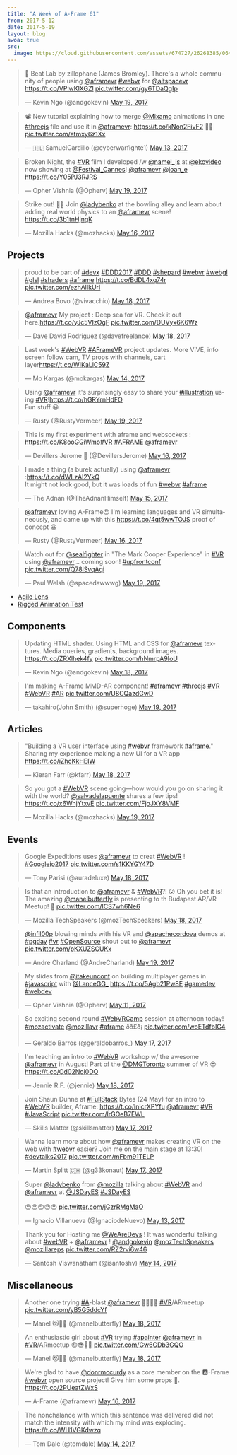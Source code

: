 ```yaml
---
title: "A Week of A-Frame 61"
from: 2017-5-12
date: 2017-5-19
layout: blog
awoa: true
src:
  image: https://cloud.githubusercontent.com/assets/674727/26268385/0640d966-3ca4-11e7-98b4-98cbef8310a0.png
---
```


<script async src="//platform.twitter.com/widgets.js" charset="utf-8"></script>

<div class="tweets tweets-feature">
<blockquote class="twitter-tweet"><p lang="en" dir="ltr">🥁 Beat Lab by zillophane (James Bromley). There&#39;s a whole community of people using <a href="https://twitter.com/aframevr">@aframevr</a> <a href="https://twitter.com/hashtag/webvr?src=hash">#webvr</a> for <a href="https://twitter.com/AltspaceVR">@altspacevr</a> <a href="https://t.co/VPiwKlXGZl">https://t.co/VPiwKlXGZl</a> <a href="https://t.co/gy6TDaQgIp">pic.twitter.com/gy6TDaQgIp</a></p>&mdash; Kevin Ngo (@andgokevin) <a href="https://twitter.com/andgokevin/status/865674307296305152">May 19, 2017</a></blockquote>

<blockquote class="twitter-tweet"><p lang="en" dir="ltr">📽 New tutorial explaining how to merge <a href="https://twitter.com/Mixamo">@Mixamo</a> animations in one <a href="https://twitter.com/hashtag/threejs?src=hash">#threejs</a> file and use it in <a href="https://twitter.com/aframevr">@aframevr</a>: <a href="https://t.co/kNon2FivF2">https://t.co/kNon2FivF2</a> 🎉🎉 <a href="https://t.co/atmxy6z1Xx">pic.twitter.com/atmxy6z1Xx</a></p>&mdash; 🇮🇱 SamuelCardillo (@cyberwarfighte1) <a href="https://twitter.com/cyberwarfighte1/status/863308295221760000">May 13, 2017</a></blockquote>

<blockquote class="twitter-tweet"><p lang="en" dir="ltr">Broken Night, the <a href="https://twitter.com/hashtag/VR?src=hash">#VR</a> film I developed /w <a href="https://twitter.com/namel_js">@namel_js</a> at <a href="https://twitter.com/ekovideo">@ekovideo</a> now showing at <a href="https://twitter.com/Festival_Cannes">@Festival_Cannes</a>! <a href="https://twitter.com/aframevr">@aframevr</a> <a href="https://twitter.com/joan_e">@joan_e</a> <a href="https://t.co/Y05PJ3RJRS">https://t.co/Y05PJ3RJRS</a></p>&mdash; Opher Vishnia (@Opherv) <a href="https://twitter.com/Opherv/status/865619008183291904">May 19, 2017</a></blockquote>

<blockquote class="twitter-tweet"><p lang="en" dir="ltr">Strike out! 🎳💥 Join <a href="https://twitter.com/ladybenko">@ladybenko</a> at the bowling alley and learn about adding real world physics to an <a href="https://twitter.com/aframevr">@aframevr</a> scene! <a href="https://t.co/3b1tnHjngK">https://t.co/3b1tnHjngK</a></p>&mdash; Mozilla Hacks (@mozhacks) <a href="https://twitter.com/mozhacks/status/864499781128900608">May 16, 2017</a></blockquote>

</div>

<!-- more -->

## Projects

<div class="tweets">
<blockquote class="twitter-tweet"><p lang="en" dir="ltr">proud to be part of <a href="https://twitter.com/hashtag/devx?src=hash">#devx</a> <a href="https://twitter.com/hashtag/DDD2017?src=hash">#DDD2017</a> <a href="https://twitter.com/hashtag/DDD?src=hash">#DDD</a> <a href="https://twitter.com/hashtag/shepard?src=hash">#shepard</a> <a href="https://twitter.com/hashtag/webvr?src=hash">#webvr</a> <a href="https://twitter.com/hashtag/webgl?src=hash">#webgl</a> <a href="https://twitter.com/hashtag/glsl?src=hash">#glsl</a> <a href="https://twitter.com/hashtag/shaders?src=hash">#shaders</a> <a href="https://twitter.com/hashtag/aframe?src=hash">#aframe</a> <a href="https://t.co/BdDL4xq74r">https://t.co/BdDL4xq74r</a> <a href="https://t.co/ezhAlIkUrI">pic.twitter.com/ezhAlIkUrI</a></p>&mdash; Andrea Bovo (@vivacchio) <a href="https://twitter.com/vivacchio/status/865086296288571392">May 18, 2017</a></blockquote>

<blockquote class="twitter-tweet"><p lang="en" dir="ltr"><a href="https://twitter.com/aframevr">@aframevr</a> My project : Deep sea for VR. Check it out here.<a href="https://t.co/yJc5VIzOgF">https://t.co/yJc5VIzOgF</a> <a href="https://t.co/DUVyx6K6Wz">pic.twitter.com/DUVyx6K6Wz</a></p>&mdash; Dave David Rodriguez (@davefreelance) <a href="https://twitter.com/davefreelance/status/865167468976852992">May 18, 2017</a></blockquote>

<blockquote class="twitter-tweet"><p lang="en" dir="ltr">Last week&#39;s <a href="https://twitter.com/hashtag/WebVR?src=hash">#WebVR</a> <a href="https://twitter.com/hashtag/AFrameVR?src=hash">#AFrameVR</a> project updates. More VIVE, info screen follow cam, TV props with channels, cart layer<a href="https://t.co/WIKaLlC59Z">https://t.co/WIKaLlC59Z</a></p>&mdash; Mo Kargas (@mokargas) <a href="https://twitter.com/mokargas/status/863884801526321155">May 14, 2017</a></blockquote>

<blockquote class="twitter-tweet"><p lang="en" dir="ltr">Using <a href="https://twitter.com/aframevr">@aframevr</a> it&#39;s surprisingly easy to share your <a href="https://twitter.com/hashtag/illustration?src=hash">#illustration</a> using <a href="https://twitter.com/hashtag/VR?src=hash">#VR</a>!<a href="https://t.co/hGRYrnHdFO">https://t.co/hGRYrnHdFO</a><br>Fun stuff 😀</p>&mdash; Rusty (@RustyVermeer) <a href="https://twitter.com/RustyVermeer/status/865412492079398914">May 19, 2017</a></blockquote>

<blockquote class="twitter-tweet"><p lang="en" dir="ltr">This is my first experiment with aframe and websockets : <a href="https://t.co/K8ooGGiWmo">https://t.co/K8ooGGiWmo</a><a href="https://twitter.com/hashtag/VR?src=hash">#VR</a> <a href="https://twitter.com/hashtag/AFRAME?src=hash">#AFRAME</a> <a href="https://twitter.com/aframevr">@aframevr</a></p>&mdash; Devillers Jerome 🍕 (@DevillersJerome) <a href="https://twitter.com/DevillersJerome/status/864551617873539073">May 16, 2017</a></blockquote>

<blockquote class="twitter-tweet"><p lang="en" dir="ltr">I made a thing (a burek actually) using <a href="https://twitter.com/aframevr">@aframevr</a> :<a href="https://t.co/dWLzAl2YkQ">https://t.co/dWLzAl2YkQ</a><br>It might not look good, but it was loads of fun <a href="https://twitter.com/hashtag/webvr?src=hash">#webvr</a> <a href="https://twitter.com/hashtag/aframe?src=hash">#aframe</a></p>&mdash; The Adnan (@TheAdnanHimself) <a href="https://twitter.com/TheAdnanHimself/status/864052155250036736">May 15, 2017</a></blockquote>

<blockquote class="twitter-tweet"><p lang="en" dir="ltr"><a href="https://twitter.com/aframevr">@aframevr</a> loving A-Frame😍 I&#39;m learning languages and VR simultaneously, and came up with this <a href="https://t.co/4qt5wwTOJS">https://t.co/4qt5wwTOJS</a> proof of concept 😀</p>&mdash; Rusty (@RustyVermeer) <a href="https://twitter.com/RustyVermeer/status/864329291395420163">May 16, 2017</a></blockquote>

<blockquote class="twitter-tweet"><p lang="en" dir="ltr">Watch out for <a href="https://twitter.com/sealfighter">@sealfighter</a> in &quot;The Mark Cooper Experience&quot; in <a href="https://twitter.com/hashtag/VR?src=hash">#VR</a> using <a href="https://twitter.com/aframevr">@aframevr</a>... coming soon! <a href="https://twitter.com/hashtag/upfrontconf?src=hash">#upfrontconf</a> <a href="https://t.co/Q78iSvqAqi">pic.twitter.com/Q78iSvqAqi</a></p>&mdash; Paul Welsh (@spacedawwwg) <a href="https://twitter.com/spacedawwwg/status/865531239519866881">May 19, 2017</a></blockquote>

</div>

- [Agile Lens](http://agilelens.altervista.org/welcome/index.html)
- [Rigged Animation Test](https://animate-vr.herokuapp.com/)

## Components

<div class="tweets">
<blockquote class="twitter-tweet"><p lang="en" dir="ltr">Updating HTML shader. Using HTML and CSS for <a href="https://twitter.com/aframevr">@aframevr</a> textures. Media queries, gradients, background images. <a href="https://t.co/ZRXlhek4fy">https://t.co/ZRXlhek4fy</a> <a href="https://t.co/hNmrpA9IoU">pic.twitter.com/hNmrpA9IoU</a></p>&mdash; Kevin Ngo (@andgokevin) <a href="https://twitter.com/andgokevin/status/865340479654592512">May 18, 2017</a></blockquote>

<blockquote class="twitter-tweet"><p lang="en" dir="ltr">I&#39;m making A-Frame MMD-AR component! <a href="https://twitter.com/hashtag/aframevr?src=hash">#aframevr</a> <a href="https://twitter.com/hashtag/threejs?src=hash">#threejs</a> <a href="https://twitter.com/hashtag/VR?src=hash">#VR</a> <a href="https://twitter.com/hashtag/WebVR?src=hash">#WebVR</a> <a href="https://twitter.com/hashtag/AR?src=hash">#AR</a> <a href="https://t.co/U8CQazdGwD">pic.twitter.com/U8CQazdGwD</a></p>&mdash; takahiro(John Smith) (@superhoge) <a href="https://twitter.com/superhoge/status/865400470105280512">May 19, 2017</a></blockquote>

</div>

## Articles

<div class="tweets">
<blockquote class="twitter-tweet"><p lang="en" dir="ltr">&quot;Building a VR user interface using <a href="https://twitter.com/hashtag/webvr?src=hash">#webvr</a> framework <a href="https://twitter.com/hashtag/aframe?src=hash">#aframe</a>.&quot; Sharing my experience making a new UI for a VR app <a href="https://t.co/iZhcKkHEIW">https://t.co/iZhcKkHEIW</a></p>&mdash; Kieran Farr (@kfarr) <a href="https://twitter.com/kfarr/status/865092638478802944">May 18, 2017</a></blockquote>

<blockquote class="twitter-tweet"><p lang="en" dir="ltr">So you got a <a href="https://twitter.com/hashtag/WebVR?src=hash">#WebVR</a> scene going—how would you go on sharing it with the world? <a href="https://twitter.com/salvadelapuente">@salvadelapuente</a> shares a few tips! <a href="https://t.co/x6WnjYtxvE">https://t.co/x6WnjYtxvE</a> <a href="https://t.co/FjoJXY8VMF">pic.twitter.com/FjoJXY8VMF</a></p>&mdash; Mozilla Hacks (@mozhacks) <a href="https://twitter.com/mozhacks/status/865599876431785984">May 19, 2017</a></blockquote>

</div>

## Events

<div class="tweets">
<blockquote class="twitter-tweet"><p lang="en" dir="ltr">Google Expeditions uses <a href="https://twitter.com/aframevr">@aframevr</a> to creat <a href="https://twitter.com/hashtag/WebVR?src=hash">#WebVR</a> ! <a href="https://twitter.com/hashtag/Googleio2017?src=hash">#Googleio2017</a> <a href="https://t.co/s1KKYGY47D">pic.twitter.com/s1KKYGY47D</a></p>&mdash; Tony Parisi (@auradeluxe) <a href="https://twitter.com/auradeluxe/status/865265576914034688">May 18, 2017</a></blockquote>

<blockquote class="twitter-tweet"><p lang="en" dir="ltr">Is that an introduction to <a href="https://twitter.com/aframevr">@aframevr</a> &amp; <a href="https://twitter.com/hashtag/WebVR?src=hash">#WebVR</a>?! 😮 Oh you bet it is! The amazing <a href="https://twitter.com/manelbutterfly">@manelbutterfly</a> is presenting to th Budapest AR/VR Meetup! 💙 <a href="https://t.co/ICS7wh6Ne6">pic.twitter.com/ICS7wh6Ne6</a></p>&mdash; Mozilla TechSpeakers (@mozTechSpeakers) <a href="https://twitter.com/mozTechSpeakers/status/865259426084737024">May 18, 2017</a></blockquote>

<blockquote class="twitter-tweet"><p lang="en" dir="ltr"><a href="https://twitter.com/infil00p">@infil00p</a> blowing minds with his VR and <a href="https://twitter.com/apachecordova">@apachecordova</a> demos at <a href="https://twitter.com/hashtag/pgday?src=hash">#pgday</a> <a href="https://twitter.com/hashtag/vr?src=hash">#vr</a> <a href="https://twitter.com/hashtag/OpenSource?src=hash">#OpenSource</a> shout out to <a href="https://twitter.com/aframevr">@aframevr</a> <a href="https://t.co/pKXUZSCUKx">pic.twitter.com/pKXUZSCUKx</a></p>&mdash; Andre Charland (@AndreCharland) <a href="https://twitter.com/AndreCharland/status/865552726381350912">May 19, 2017</a></blockquote>

<blockquote class="twitter-tweet"><p lang="en" dir="ltr">My slides from <a href="https://twitter.com/itakeunconf">@itakeunconf</a> on building multiplayer games in <a href="https://twitter.com/hashtag/javascript?src=hash">#javascript</a> with <a href="https://twitter.com/LanceGG_">@LanceGG_</a>  <a href="https://t.co/5Agb21Pw8E">https://t.co/5Agb21Pw8E</a> <a href="https://twitter.com/hashtag/gamedev?src=hash">#gamedev</a> <a href="https://twitter.com/hashtag/webdev?src=hash">#webdev</a></p>&mdash; Opher Vishnia (@Opherv) <a href="https://twitter.com/Opherv/status/862621645982359552">May 11, 2017</a></blockquote>

<blockquote class="twitter-tweet" data-lang="en"><p lang="en" dir="ltr">So exciting second round <a href="https://twitter.com/hashtag/WebVRCamp?src=hash">#WebVRCamp</a> session at afternoon today! <a href="https://twitter.com/hashtag/mozactivate?src=hash">#mozactivate</a> <a href="https://twitter.com/mozillavr">@mozillavr</a> <a href="https://twitter.com/hashtag/aframe?src=hash">#aframe</a> ðð£ð¡ <a href="https://t.co/woETdfbIG4">pic.twitter.com/woETdfbIG4</a></p>&mdash; Geraldo Barros (@geraldobarros_) <a href="https://twitter.com/geraldobarros_/status/864915367646437376">May 17, 2017</a></blockquote>

<blockquote class="twitter-tweet"><p lang="en" dir="ltr">I&#39;m teaching an intro to <a href="https://twitter.com/hashtag/WebVR?src=hash">#WebVR</a> workshop w/ the awesome <a href="https://twitter.com/aframevr">@aframevr</a> in August! Part of the <a href="https://twitter.com/DMGToronto">@DMGToronto</a> summer of VR 😎  <a href="https://t.co/Od02Noi0DQ">https://t.co/Od02Noi0DQ</a></p>&mdash; Jennie R.F. (@jennie) <a href="https://twitter.com/jennie/status/865333342253850625">May 18, 2017</a></blockquote>

<blockquote class="twitter-tweet"><p lang="en" dir="ltr">Join Shaun Dunne at <a href="https://twitter.com/hashtag/FullStack?src=hash">#FullStack</a> Bytes (24 May) for an intro to <a href="https://twitter.com/hashtag/WebVR?src=hash">#WebVR</a> builder, Aframe: <a href="https://t.co/InicrXPYfu">https://t.co/InicrXPYfu</a> <a href="https://twitter.com/aframevr">@aframevr</a> <a href="https://twitter.com/hashtag/VR?src=hash">#VR</a> <a href="https://twitter.com/hashtag/JavaScript?src=hash">#JavaScript</a> <a href="https://t.co/lrGOeB7EWL">pic.twitter.com/lrGOeB7EWL</a></p>&mdash; Skills Matter (@skillsmatter) <a href="https://twitter.com/skillsmatter/status/864834289082486785">May 17, 2017</a></blockquote>

<blockquote class="twitter-tweet"><p lang="en" dir="ltr">Wanna learn more about how <a href="https://twitter.com/aframevr">@aframevr</a>  makes creating VR on the web with <a href="https://twitter.com/hashtag/webvr?src=hash">#webvr</a> easier? Join me on the main stage at 13:30! <a href="https://twitter.com/hashtag/devtalks2017?src=hash">#devtalks2017</a> <a href="https://t.co/mFbm91TELP">pic.twitter.com/mFbm91TELP</a></p>&mdash; Martin Splitt 🇨🇭 (@g33konaut) <a href="https://twitter.com/g33konaut/status/864745091365294084">May 17, 2017</a></blockquote>

<blockquote class="twitter-tweet"><p lang="en" dir="ltr">Super <a href="https://twitter.com/ladybenko">@ladybenko</a> from <a href="https://twitter.com/mozilla">@mozilla</a> talking about <a href="https://twitter.com/hashtag/WebVR?src=hash">#WebVR</a> and <a href="https://twitter.com/aframevr">@aframevr</a> at <a href="https://twitter.com/JSDayES">@JSDayES</a> <a href="https://twitter.com/hashtag/JSDayES?src=hash">#JSDayES</a><br><br>😍😍😍😍😍 <a href="https://t.co/jGzrRMgMaO">pic.twitter.com/jGzrRMgMaO</a></p>&mdash; Ignacio Villanueva (@IgnaciodeNuevo) <a href="https://twitter.com/IgnaciodeNuevo/status/863340897588703232">May 13, 2017</a></blockquote>

<blockquote class="twitter-tweet"><p lang="en" dir="ltr">Thank you for Hosting me <a href="https://twitter.com/WeAreDevs">@WeAreDevs</a> ! It was wonderful talking about <a href="https://twitter.com/hashtag/webVR?src=hash">#webVR</a> + <a href="https://twitter.com/aframevr">@aframevr</a> ! <a href="https://twitter.com/andgokevin">@andgokevin</a> <a href="https://twitter.com/mozTechSpeakers">@mozTechSpeakers</a> <a href="https://twitter.com/mozillareps">@mozillareps</a> <a href="https://t.co/RZ2rvi6w46">pic.twitter.com/RZ2rvi6w46</a></p>&mdash; Santosh Viswanatham (@isantoshv) <a href="https://twitter.com/isantoshv/status/863732378702938112">May 14, 2017</a></blockquote>

</div>

## Miscellaneous

<div class="tweets">
<blockquote class="twitter-tweet"><p lang="en" dir="ltr">Another one trying <a href="https://twitter.com/hashtag/A?src=hash">#A</a>-blast <a href="https://twitter.com/aframevr">@aframevr</a> 🙌🦋🐣😎 <a href="https://twitter.com/hashtag/VR?src=hash">#VR</a>/ARmeetup <a href="https://t.co/yB5G5ddcYf">pic.twitter.com/yB5G5ddcYf</a></p>&mdash; Manel 😻🎇🤗 (@manelbutterfly) <a href="https://twitter.com/manelbutterfly/status/865295291783761921">May 18, 2017</a></blockquote>

<blockquote class="twitter-tweet"><p lang="en" dir="ltr">An enthusiastic girl about <a href="https://twitter.com/hashtag/VR?src=hash">#VR</a> trying <a href="https://twitter.com/hashtag/apainter?src=hash">#apainter</a> <a href="https://twitter.com/aframevr">@aframevr</a> in <a href="https://twitter.com/hashtag/VR?src=hash">#VR</a>/ARmeetup 😍😎🐣🙌 <a href="https://t.co/Gw6GDb3GQO">pic.twitter.com/Gw6GDb3GQO</a></p>&mdash; Manel 😻🎇🤗 (@manelbutterfly) <a href="https://twitter.com/manelbutterfly/status/865293198737985537">May 18, 2017</a></blockquote>

<blockquote class="twitter-tweet"><p lang="en" dir="ltr">We&#39;re glad to have <a href="https://twitter.com/donrmccurdy">@donrmccurdy</a> as a core member on the 🅰️-Frame <a href="https://twitter.com/hashtag/webvr?src=hash">#webvr</a> open source project! Give him some props 👊. <a href="https://t.co/2PUeatZWxS">https://t.co/2PUeatZWxS</a></p>&mdash; A-Frame (@aframevr) <a href="https://twitter.com/aframevr/status/864579212509716480">May 16, 2017</a></blockquote>

<blockquote class="twitter-tweet"><p lang="en" dir="ltr">The nonchalance with which this sentence was delivered did not match the intensity with which my mind was exploding. <a href="https://t.co/WH1VGKdwzq">https://t.co/WH1VGKdwzq</a></p>&mdash; Tom Dale (@tomdale) <a href="https://twitter.com/tomdale/status/863801710581436416">May 14, 2017</a></blockquote>

</div>
